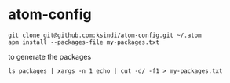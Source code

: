 # atom-config

```
git clone git@github.com:ksindi/atom-config.git ~/.atom
apm install --packages-file my-packages.txt
```

to generate the packages

```
ls packages | xargs -n 1 echo | cut -d/ -f1 > my-packages.txt
```
